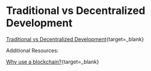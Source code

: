 # Traditional vs Decentralized Development

  [Traditional vs Decentralized Development](https://streamable.com/u0bsd8){target=_blank}

  Additional Resources: 

  [Why use a blockchain?](https://www.coindesk.com/learn/why-use-a-blockchain/#:~:text=Blockchain%20technology%20offers%20new%20tools,need%20for%20many%20centralized%20administrators.){target=_blank}
